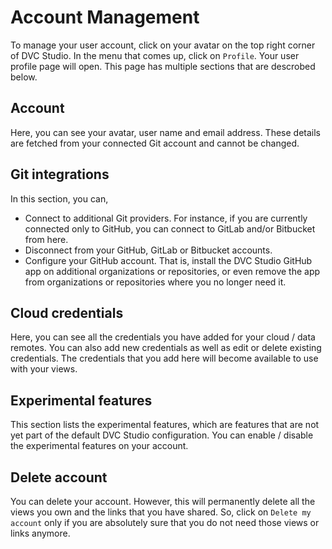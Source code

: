 # Account Management

To manage your user account, click on your avatar on the top right corner of DVC
Studio. In the menu that comes up, click on `Profile`. Your user profile page
will open. This page has multiple sections that are descrobed below.

## Account

Here, you can see your avatar, user name and email address. These details are
fetched from your connected Git account and cannot be changed.

## Git integrations

In this section, you can,

- Connect to additional Git providers. For instance, if you are currently
  connected only to GitHub, you can connect to GitLab and/or Bitbucket from
  here.
- Disconnect from your GitHub, GitLab or Bitbucket accounts.
- Configure your GitHub account. That is, install the DVC Studio GitHub app on
  additional organizations or repositories, or even remove the app from
  organizations or repositories where you no longer need it.

## Cloud credentials

Here, you can see all the credentials you have added for your cloud / data
remotes. You can also add new credentials as well as edit or delete existing
credentials. The credentials that you add here will become available to use with
your views.

## Experimental features

This section lists the experimental features, which are features that are not
yet part of the default DVC Studio configuration. You can enable / disable the
experimental features on your account.

## Delete account

You can delete your account. However, this will permanently delete all the views
you own and the links that you have shared. So, click on `Delete my account`
only if you are absolutely sure that you do not need those views or links
anymore.
